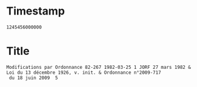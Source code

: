 # Timestamp
```
1245456000000
```

# Title
```
Modifications par Ordonnance 82-267 1982-03-25 1 JORF 27 mars 1982 & Loi du 13 décembre 1926, v. init. & Ordonnance n°2009-717
 du 18 juin 2009  5
```